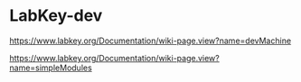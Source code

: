 # LabKey-dev

https://www.labkey.org/Documentation/wiki-page.view?name=devMachine

https://www.labkey.org/Documentation/wiki-page.view?name=simpleModules
